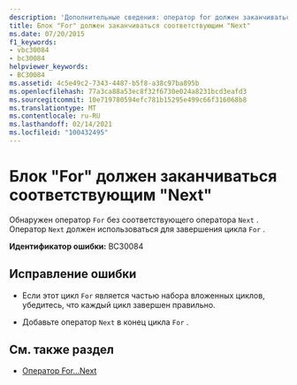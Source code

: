 ```yaml
---
description: 'Дополнительные сведения: оператор for должен заканчиваться соответствующим оператором Next'
title: Блок "For" должен заканчиваться соответствующим "Next"
ms.date: 07/20/2015
f1_keywords:
- vbc30084
- bc30084
helpviewer_keywords:
- BC30084
ms.assetid: 4c5e49c2-7343-4487-b5f8-a38c97ba895b
ms.openlocfilehash: 77a3ca88a53ec8f32f6730e024a8231bcd3eafd3
ms.sourcegitcommit: 10e719780594efc781b15295e499c66f316068b8
ms.translationtype: MT
ms.contentlocale: ru-RU
ms.lasthandoff: 02/14/2021
ms.locfileid: "100432495"
---
```

# <a name="for-must-end-with-a-matching-next"></a>Блок "For" должен заканчиваться соответствующим "Next"

Обнаружен оператор `For` без соответствующего оператора `Next` . Оператор `Next` должен использоваться для завершения цикла `For` .  
  
 **Идентификатор ошибки:** BC30084  
  
## <a name="to-correct-this-error"></a>Исправление ошибки  
  
- Если этот цикл `For` является частью набора вложенных циклов, убедитесь, что каждый цикл завершен правильно.  
  
- Добавьте оператор `Next` в конец цикла `For` .  
  
## <a name="see-also"></a>См. также раздел

- [Оператор For…Next](../language-reference/statements/for-next-statement.md)
